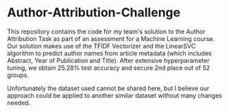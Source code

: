 # Author-Attribution-Challenge

This repository contains the code for my team's solution to the Author Attribution Task as part of an assessment for a Machine Learning course.
Our solution makes use of the TFIDF Vectorizer and the LinearSVC algorithm to predict author names from article metadata (which includes Abstract, Year of Publication and Title).
After extensive hyperparameter tuning, we obtain 25.28% test accuracy and secure 2nd place out of 52 groups.

Unfortunately the dataset used cannot be shared here, but I believe our approach could be applied to another similar dataset without many changes needed.
